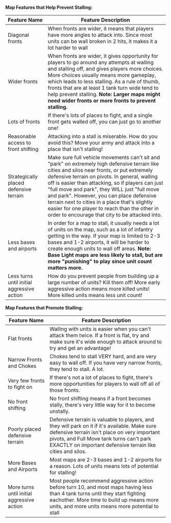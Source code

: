 **Map Features that Help Prevent Stalling:**

| Feature Name | Feature Description |
| --- | --- |
| Diagonal fronts | When fronts are wider, it means that players have more angles to attack into. Since most units can be wall broken in 2 hits, it makes it a lot harder to wall |
| Wider fronts | When fronts are wider, it gives opportunity for players to go around any attempts at walling and stalling off, and gives players more choices. More choices usually means more gameplay, which leads to less stalling. As a rule of thumb, fronts that are at least 1 tank turn wide tend to help prevent stalling. **Note: Larger maps might need wider fronts or more fronts to prevent stalling.**|
| Lots of fronts | If there's lots of places to fight, and a single front gets walled off, you can just go to another one! |
| Reasonable access to front shifting | Attacking into a stall is miserable. How do you avoid this? Move your army and attack into a place that isn't stalling! |
| Strategically placed defensive terrain | Make sure full vehicle movements can't sit and "park" on extremely high defensive terrain like cities and silos near fronts, or put extremely defensive terrain on pivots. In general, walling off is easier than attacking, so if players can just "full move and park", they WILL just "full move and park". However, you can place defensive terrain next to cities in a place that's slightly easier for one player to reach than the other in order to encourage that city to be attacked into.|
| Less bases and airports | In order for a map to stall, it usually needs a lot of units on the map, such as a lot of infantry getting in the way. If your map is limited to 2-3 bases and 1-2 airports, it will be harder to create enough units to wall off areas. **Note: Base Light maps are less likely to stall, but are more "punishing" to play since unit count matters more.**|
| Less turns until initial aggressive action | How do you prevent people from building up a large number of units? Kill them off! More early aggressive action means more killed units! More killed units means less unit count! |

**Map Features that Promote Stalling:**

| Feature Name | Feature Description |
| --- | --- |
| Flat fronts | Walling with units is easier when you can't attack them twice. If a front is flat, try and make sure it's wide enough to attack around to try and get an advantage! |
| Narrow Fronts and Chokes | Chokes tend to stall VERY hard, and are very easy to wall off. If you have very narrow fronts, they tend to stall. A lot. |
| Very few fronts to fight on | If there's not a lot of places to fight, there's more opportunities for players to wall off all of those fronts. |
| No front shifting | No front shifting means if a front becomes stally, there's very little way for it to become unstally. |
| Poorly placed defensive terrain | Defensive terrain is valuable to players, and they will park on it if it's available. Make sure defensive terrain isn't place on very important pivots, and Full Move tank turns can't park EXACTLY on important defensive terrain like cities and silos. |
| More Bases and Airports | Most maps are 2-3 bases and 1-2 airports for a reason. Lots of units means lots of potential for stalling! |
| More turns until initial aggressive action | Most people recommend aggressive action before turn 10, and most maps having less than 4 tank turns until they start fighting eachother. More time to build up means more units, and more units means more potential to stall |
